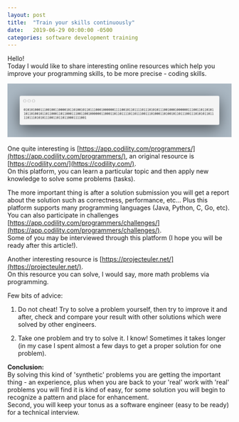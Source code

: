 ```yaml
---
layout: post
title:  "Train your skills continuously"
date:   2019-06-29 00:00:00 -0500
categories: software development training 
---
```

Hello! <br>
Today I would like to share interesting online resources which help you improve your programming skills, 
to be more precise - coding skills.

![binary-sentence](/assets/binary-sentence.png "Train your skills continuously")   

One quite interesting is [https://app.codility.com/programmers/](https://app.codility.com/programmers/), an original resource is [https://codility.com/](https://codility.com/). <br>
On this platform, you can learn a particular topic and then apply new knowledge to solve some problems (tasks).

The more important thing is after a solution submission you will get a report about the solution such as correctness, performance, etc... Plus this platform supports many programming languages (Java, Python, C, Go, etc). <br>
You can also participate in challenges [https://app.codility.com/programmers/challenges/](https://app.codility.com/programmers/challenges/). <br>
Some of you may be interviewed through this platform (I hope you will be ready after this article!).

Another interesting resource is [https://projecteuler.net/](https://projecteuler.net/). <br>
On this resource you can solve, I would say, more math problems via programming.

Few bits of advice: <br>
1) Do not cheat! Try to solve a problem yourself, then try to improve it and after, check and compare your result with other solutions which were solved by other engineers.

2) Take one problem and try to solve it. I know! Sometimes it takes longer (in my case I spent almost a few days to get a proper solution for one problem).

**Conclusion:** <br>
By solving this kind of 'synthetic' problems you are getting the important thing - an experience, plus when you are back to your 'real' work with 'real' problems you will find it is kind of easy, for some solution you will begin to recognize a pattern and place for enhancement. <br>
Second, you will keep your tonus as a software engineer (easy to be ready) for a technical interview.
